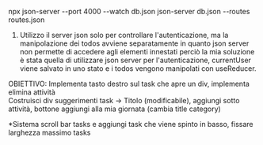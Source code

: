 npx json-server --port 4000 --watch db.json 
json-server db.json --routes routes.json


1. Utilizzo il server json solo per controllare l'autenticazione, ma la manipolazione dei todos avviene separatamente in quanto json server non permette di accedere agli elementi innestati
perciò la mia soluzione è stata quella di utilizzare json server per l'autenticazione, currentUser viene salvato in uno stato e i todos vengono manipolati con useReducer. 




OBIETTIVO:
Implementa tasto destro sul task che apre un div, implementa elimina attività  
Costruisci div suggerimenti task -> Titolo (modificabile), aggiungi sotto attività, bottone aggiungi alla mia giornata (cambia title category)




*Sistema scroll bar tasks e aggiungi task che viene spinto in basso, fissare larghezza massimo tasks